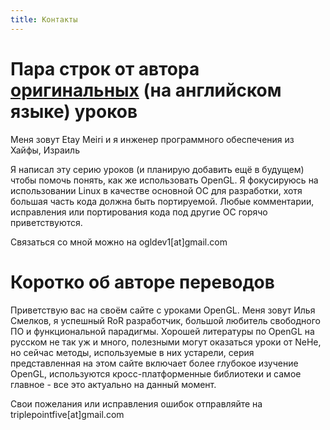 ```yaml
---
title: Контакты
---
```

<h1>Пара строк от автора <a href="http://ogldev.atspace.co.uk/">оригинальных</a> (на английском языке) уроков</h1>
<p>Меня зовут Etay Meiri и я инженер программного обеспечения из Хайфы, Израиль</p>
<p>Я написал эту серию уроков (и планирую добавить ещё в будущем) чтобы помочь понять, как же использовать OpenGL. Я фокусируюсь на использовании Linux в качестве основной ОС для разработки, хотя большая часть кода должна быть портируемой. Любые комментарии, исправления или портирования кода под другие ОС горячо приветствуются.</p>
<p>Связаться со мной можно на ogldev1[at]gmail.com</p>
<h1>Коротко об авторе переводов</h1>
<p>Приветствую вас на своём сайте с уроками OpenGL. Меня зовут Илья Смелков, я успешный RoR разработчик, большой любитель свободного ПО и функциональной парадигмы. Хорошей литературы по OpenGL на русском не так уж и много, полезными могут оказаться уроки от NeHe, но сейчас методы, используемые в них устарели, серия представленная на этом сайте включает более глубокое изучение OpenGL, используются кросс-платформенные библиотеки и самое главное - все это актуально на данный момент.</p>
<p>Свои пожелания или исправления ошибок отправляйте на triplepointfive[at]gmail.com</p>
